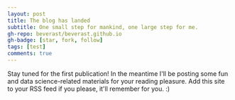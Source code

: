 ```yaml
---
layout: post
title: The blog has landed
subtitle: One small step for mankind, one large step for me.
gh-repo: beverast/beverast.github.io
gh-badge: [star, fork, follow]
tags: [test]
comments: true
---
```

Stay tuned for the first publication! In the meantime I'll be posting some fun and data science-related materials for your reading pleasure. Add this site to your RSS feed if you please, it'll remember for you. :)
